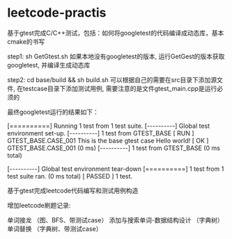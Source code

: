 # leetcode-practis
基于gtest完成C/C++测试，包括：如何将googletest的代码编译成动态库，基本cmake的书写

step1: sh GetGtest.sh
       如果本地没有googletest的版本, 运行GetGest的版本获取googletest, 并编译生成动态库

step2: cd base/build && sh build.sh
       可以根据自己的需要在src目录下添加源文件, 在testcase目录下添加测试用例, 需要注意的是文件gtest_main.cpp是运行必须的


最终googletest运行的结果如下：

[==========] Running 1 test from 1 test suite.
[----------] Global test environment set-up.
[----------] 1 test from GTEST_BASE
[ RUN      ] GTEST_BASE.CASE_001
This is the base gtest case
Hello world!
[       OK ] GTEST_BASE.CASE_001 (0 ms)
[----------] 1 test from GTEST_BASE (0 ms total)

[----------] Global test environment tear-down
[==========] 1 test from 1 test suite ran. (0 ms total)
[  PASSED  ] 1 test.

基于gtest完成leetcode代码编写和测试用例构造

增加leetcode刷题记录:

单词接龙 （图、BFS、带测试case）
添加与搜索单词-数据结构设计 （字典树）
单词替换 （字典树、带测试case）
